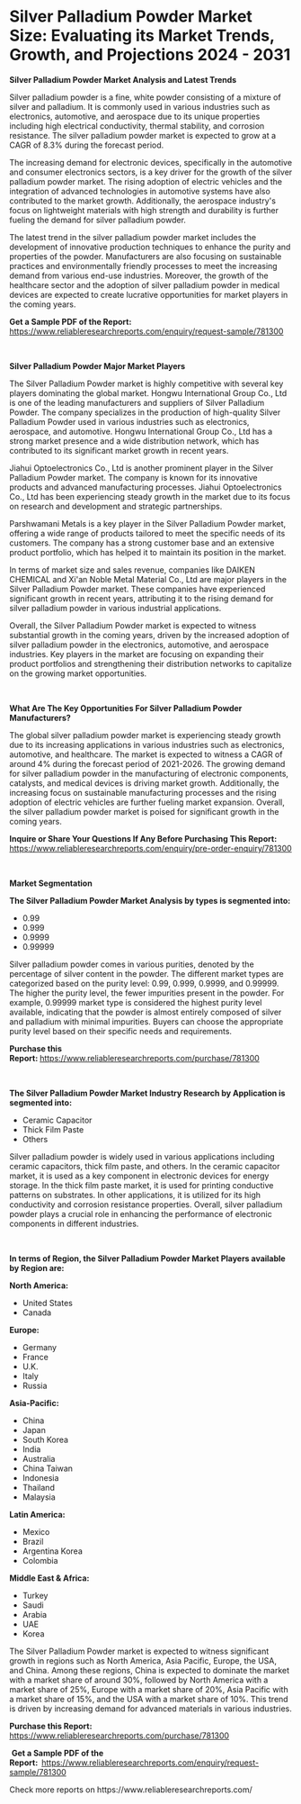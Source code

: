<p><h1>Silver Palladium Powder Market Size: Evaluating its Market Trends, Growth, and Projections 2024 - 2031</h1></p><p><strong>Silver Palladium Powder Market Analysis and Latest Trends</strong></p>
<p><p>Silver palladium powder is a fine, white powder consisting of a mixture of silver and palladium. It is commonly used in various industries such as electronics, automotive, and aerospace due to its unique properties including high electrical conductivity, thermal stability, and corrosion resistance. The silver palladium powder market is expected to grow at a CAGR of 8.3% during the forecast period.</p><p>The increasing demand for electronic devices, specifically in the automotive and consumer electronics sectors, is a key driver for the growth of the silver palladium powder market. The rising adoption of electric vehicles and the integration of advanced technologies in automotive systems have also contributed to the market growth. Additionally, the aerospace industry's focus on lightweight materials with high strength and durability is further fueling the demand for silver palladium powder.</p><p>The latest trend in the silver palladium powder market includes the development of innovative production techniques to enhance the purity and properties of the powder. Manufacturers are also focusing on sustainable practices and environmentally friendly processes to meet the increasing demand from various end-use industries. Moreover, the growth of the healthcare sector and the adoption of silver palladium powder in medical devices are expected to create lucrative opportunities for market players in the coming years.</p></p>
<p><strong>Get a Sample PDF of the Report:&nbsp;</strong> <a href="https://www.reliableresearchreports.com/enquiry/request-sample/781300">https://www.reliableresearchreports.com/enquiry/request-sample/781300</a></p>
<p>&nbsp;</p>
<p><strong>Silver Palladium Powder Major Market Players</strong></p>
<p><p>The Silver Palladium Powder market is highly competitive with several key players dominating the global market. Hongwu International Group Co., Ltd is one of the leading manufacturers and suppliers of Silver Palladium Powder. The company specializes in the production of high-quality Silver Palladium Powder used in various industries such as electronics, aerospace, and automotive. Hongwu International Group Co., Ltd has a strong market presence and a wide distribution network, which has contributed to its significant market growth in recent years.</p><p>Jiahui Optoelectronics Co., Ltd is another prominent player in the Silver Palladium Powder market. The company is known for its innovative products and advanced manufacturing processes. Jiahui Optoelectronics Co., Ltd has been experiencing steady growth in the market due to its focus on research and development and strategic partnerships.</p><p>Parshwamani Metals is a key player in the Silver Palladium Powder market, offering a wide range of products tailored to meet the specific needs of its customers. The company has a strong customer base and an extensive product portfolio, which has helped it to maintain its position in the market.</p><p>In terms of market size and sales revenue, companies like DAIKEN CHEMICAL and Xi'an Noble Metal Material Co., Ltd are major players in the Silver Palladium Powder market. These companies have experienced significant growth in recent years, attributing it to the rising demand for silver palladium powder in various industrial applications.</p><p>Overall, the Silver Palladium Powder market is expected to witness substantial growth in the coming years, driven by the increased adoption of silver palladium powder in the electronics, automotive, and aerospace industries. Key players in the market are focusing on expanding their product portfolios and strengthening their distribution networks to capitalize on the growing market opportunities.</p></p>
<p>&nbsp;</p>
<p><strong>What Are The Key Opportunities For Silver Palladium Powder Manufacturers?</strong></p>
<p><p>The global silver palladium powder market is experiencing steady growth due to its increasing applications in various industries such as electronics, automotive, and healthcare. The market is expected to witness a CAGR of around 4% during the forecast period of 2021-2026. The growing demand for silver palladium powder in the manufacturing of electronic components, catalysts, and medical devices is driving market growth. Additionally, the increasing focus on sustainable manufacturing processes and the rising adoption of electric vehicles are further fueling market expansion. Overall, the silver palladium powder market is poised for significant growth in the coming years.</p></p>
<p><strong>Inquire or Share Your Questions If Any Before Purchasing This Report:</strong> <a href="https://www.reliableresearchreports.com/enquiry/pre-order-enquiry/781300">https://www.reliableresearchreports.com/enquiry/pre-order-enquiry/781300</a></p>
<p>&nbsp;</p>
<p><strong>Market Segmentation</strong></p>
<p><strong>The Silver Palladium Powder Market Analysis by types is segmented into:</strong></p>
<p><ul><li>0.99</li><li>0.999</li><li>0.9999</li><li>0.99999</li></ul></p>
<p><p>Silver palladium powder comes in various purities, denoted by the percentage of silver content in the powder. The different market types are categorized based on the purity level: 0.99, 0.999, 0.9999, and 0.99999. The higher the purity level, the fewer impurities present in the powder. For example, 0.99999 market type is considered the highest purity level available, indicating that the powder is almost entirely composed of silver and palladium with minimal impurities. Buyers can choose the appropriate purity level based on their specific needs and requirements.</p></p>
<p><strong>Purchase this Report:&nbsp;</strong><a href="https://www.reliableresearchreports.com/purchase/781300">https://www.reliableresearchreports.com/purchase/781300</a></p>
<p>&nbsp;</p>
<p><strong>The Silver Palladium Powder Market Industry Research by Application is segmented into:</strong></p>
<p><ul><li>Ceramic Capacitor</li><li>Thick Film Paste</li><li>Others</li></ul></p>
<p><p>Silver palladium powder is widely used in various applications including ceramic capacitors, thick film paste, and others. In the ceramic capacitor market, it is used as a key component in electronic devices for energy storage. In the thick film paste market, it is used for printing conductive patterns on substrates. In other applications, it is utilized for its high conductivity and corrosion resistance properties. Overall, silver palladium powder plays a crucial role in enhancing the performance of electronic components in different industries.</p></p>
<p>&nbsp;</p>
<p><strong>In terms of Region, the Silver Palladium Powder Market Players available by Region are:</strong></p>
<p>
    <p> <strong> North America: </strong>
        <ul>
            <li>United States</li>
            <li>Canada</li>
        </ul>
        </p> 
    <p> <strong> Europe: </strong>
        <ul>
            <li>Germany</li>
            <li>France</li>
            <li>U.K.</li>
            <li>Italy</li>
            <li>Russia</li>
        </ul>
        </p> 
    <p> <strong> Asia-Pacific: </strong>
        <ul>
            <li>China</li>
            <li>Japan</li>
            <li>South Korea</li>
            <li>India</li>
            <li>Australia</li>
            <li>China Taiwan</li>
            <li>Indonesia</li>
            <li>Thailand</li>
            <li>Malaysia</li>
        </ul>
        </p> 
    <p> <strong> Latin America: </strong>
        <ul>
            <li>Mexico</li>
            <li>Brazil</li>
            <li>Argentina Korea</li>
            <li>Colombia</li>
        </ul>
        </p> 
    <p> <strong> Middle East & Africa: </strong>
        <ul>
            <li>Turkey</li>
            <li>Saudi</li>
            <li>Arabia</li>
            <li>UAE</li>
            <li>Korea</li>
        </ul>
    </p>
    </p>
<p><p>The Silver Palladium Powder market is expected to witness significant growth in regions such as North America, Asia Pacific, Europe, the USA, and China. Among these regions, China is expected to dominate the market with a market share of around 30%, followed by North America with a market share of 25%, Europe with a market share of 20%, Asia Pacific with a market share of 15%, and the USA with a market share of 10%. This trend is driven by increasing demand for advanced materials in various industries.</p></p>
<p><strong>Purchase this Report: </strong><a href="https://www.reliableresearchreports.com/purchase/781300">https://www.reliableresearchreports.com/purchase/781300</a></p>
<p>&nbsp;<strong>Get a Sample PDF of the Report:&nbsp;&nbsp;</strong><a href="https://www.reliableresearchreports.com/enquiry/request-sample/781300">https://www.reliableresearchreports.com/enquiry/request-sample/781300</a></p>
<p><strong></strong></p>
<p>Check more reports on https://www.reliableresearchreports.com/</p>